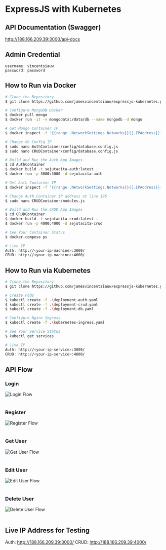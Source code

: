 # ExpressJS with Kubernetes

## API Documentation (Swagger)
http://188.166.209.39:3000/api-docs

## Admin Credential
```
username: vincentsiauw
password: password
```

## How to Run via Docker
``` bash
# Clone the Repository
$ git clone https://github.com/jamesvincentsiauw/expressjs-kubernetes.git

# Configure MongoDB Docker
$ docker pull mongo
$ docker run -it -v mongodata:/data/db --name mongodb -d mongo

# Get Mongo Container IP
$ docker inspect -f '{{range .NetworkSettings.Networks}}{{.IPAddress}}{{end}}' <mongo-container-id>

# Change db Config IP
$ sudo nano AuthContainer/config/database.config.js
$ sudo nano CRUDContainer/config/database.config.js

# Build and Run the Auth App Images
$ cd AuthContainer
$ docker build -t sejutacita-auth:latest .
$ docker run -p 3000:3000 -d sejutacita-auth

# Get Auth Container IP
$ docker inspect -f '{{range .NetworkSettings.Networks}}{{.IPAddress}}{{end}}' <auth-container-id>

# Change Auth Container IP address at line 195
$ sudo nano CRUDContainer/modules.js

# Build and Run the CRUD App Images
$ cd CRUDContainer
$ docker build -t sejutacita-crud:latest .
$ docker run -p 4000:4000 -d sejutacita-crud

# See Your Container Status
$ docker-compose ps

# Live IP
Auth: http://<your-ip-machine>:3000/
CRUD: http://<your-ip-machine>:4000/
```
## How to Run via Kubernetes
``` bash
# Clone the Repository
$ git clone https://github.com/jamesvincentsiauw/expressjs-kubernetes.git

# Create Pods
$ kubectl create -f .\deployment-auth.yaml
$ kubectl create -f .\deployment-crud.yaml
$ kubectl create -f .\deployment-db.yaml

# Configure Nginx Ingress
$ kubectl create -f .\kubernetes-ingress.yaml

# See Your Service Status
$ kubectl get services

# Live IP
Auth: http://<your-ip-service>:3000/
CRUD: http://<your-ip-service>:4000/
```

## API Flow
### Login 
![Login Flow](/Documents/login_scheme.png "Login Flow")
<br><br>

### Register
![Register Flow](/Documents/register_scheme.png "Register Flow")
<br><br>

### Get User
![Get User Flow](/Documents/get_scheme.png "Get User Flow")
<br><br>

### Edit User
![Edit User Flow](/Documents/edit_scheme.png "Edit User Flow")
<br><br>

### Delete User
![Delete User Flow](/Documents/delete_scheme.png "Delete User Flow")
<br><br>

## Live IP Address for Testing
Auth: http://188.166.209.39:3000/
CRUD: http://188.166.209.39:4000/
